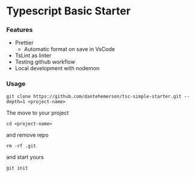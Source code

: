 # Typescript Basic Starter

### Features

* Prettier
   - Automatic format on save in VsCode
* TsLint as linter
* Testing github workflow
* Local development with nodemon

### Usage

```
git clone https://github.com/dantehemerson/tsc-simple-starter.git --depth=1 <project-name>
```

The move to your project

```
cd <project-name>
```

and remove repo

```
rm -rf .git
```

and start yours

```
git init
```
